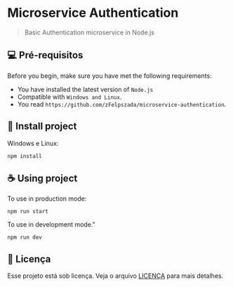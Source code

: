 # Microservice Authentication

> Basic Authentication microservice in Node.js

## 💻 Pré-requisitos

Before you begin, make sure you have met the following requirements:

-   You have installed the latest version of `Node.js`
-   Compatible with `Windows and Linux`.
-   You read `https://github.com/zFelpszada/microservice-authentication`.

## 🚀 Install project

Windows e Linux:

```
npm install
```

## ☕ Using project

To use in production mode:

```
npm run start
```

To use in development mode."

```
npm run dev
```

## 📝 Licença

Esse projeto está sob licença. Veja o arquivo [LICENÇA](LICENSE.md) para mais detalhes.
